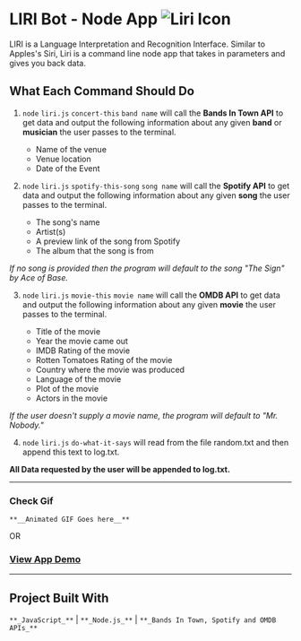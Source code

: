 # LIRI Bot - Node App  ![Liri Icon](https://img.icons8.com/cotton/64/000000/artificial-intelligence.png)
LIRI is a Language Interpretation and Recognition Interface.
Similar to Apples's Siri, Liri is a command line node app that takes in parameters and gives you back data.

## What Each Command Should Do
1. `node` `liri.js` `concert-this` `band name` will call the **Bands In Town API** to get data and output the following information about any given **band** or **musician** the user passes to the terminal.

    * Name of the venue
    * Venue location
    * Date of the Event

2. `node` `liri.js` `spotify-this-song` `song name` will call the **Spotify API** to get data and output the following information about any given **song** the user passes to the terminal.

    * The song's name
    * Artist(s)
    * A preview link of the song from Spotify
    * The album that the song is from

_If no song is provided then the program will default to the song "The Sign" by Ace of Base._

3. `node` `liri.js` `movie-this` `movie name` will call the **OMDB API** to get data and output the following information about any given **movie** the user passes to the terminal.

    * Title of the movie
    * Year the movie came out
    * IMDB Rating of the movie
    * Rotten Tomatoes Rating of the movie
    * Country where the movie was produced
    * Language of the movie
    * Plot of the movie
    * Actors in the movie

_If the user doesn't supply a movie name, the program will default to "Mr. Nobody."_

4. `node` `liri.js` `do-what-it-says` will read from the file random.txt and then append this text to log.txt.

**All Data requested by the user will be appended to log.txt.**

- - - 
### Check Gif
```
**__Animated GIF Goes here__**

```
OR 
### [View App Demo](https://dendevpro.github.io/bootstrap-portfolio/portfolio.html)

- - - 

## Project Built With
`**_JavaScript_**`  |  `**_Node.js_**` | `**_Bands In Town, Spotify and OMDB APIs_**`
